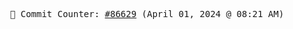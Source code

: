 <p align="center">
    <samp>
        📮 Commit Counter: <a href="https://github.com/Javascript-void0/Javascript-void0/commits/main">#86629</a> (April 01, 2024 @ 08:21 AM)
    </samp>
</p>
